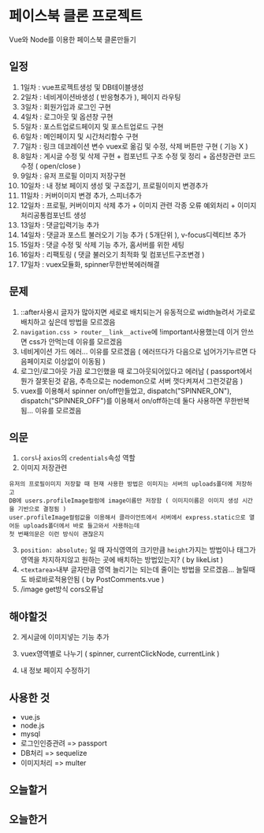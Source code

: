 # 페이스북 클론 프로젝트
Vue와 Node를 이용한 페이스북 클론만들기

## 일정
1. 1일차 : vue프로젝트생성 및 DB테이블생성
2. 2일차 : 네비게이션바생성 ( 반응형추가 ), 페이지 라우팅
3. 3일차 : 회원가입과 로그인 구현
4. 4일차 : 로그아웃 및 옵션창 구현
5. 5일차 : 포스트업로드페이지 및 포스트업로드 구현
6. 6일차 : 메인페이지 및 시간처리함수 구현
7. 7일차 : 링크 데코레이션 변수 vuex로 옮김 및 수정, 삭제 버튼만 구현 ( 기능 X )
8. 8일차 : 게시글 수정 및 삭제 구현 + 컴포넌트 구조 수정 및 정리 + 옵션창관련 코드 수정 ( open/close )
9. 9일차 : 유저 프로필 이미지 저장구현
10. 10일차 : 내 정보 페이지 생성 및 구조잡기, 프로필이미지 변경추가
11. 11일차 : 커버이미지 변경 추가, 스피너추가
12. 12일차 : 프로필, 커버이미지 삭제 추가 + 이미지 관련 각종 오류 예외처리 + 이미지 처리공통컴포넌트 생성
13. 13일차 : 댓글입력기능 추가
14. 14일차 : 댓글과 포스트 불러오기 기능 추가 ( 5개단위 ), v-focus디렉티브 추가
15. 15일차 : 댓글 수정 및 삭제 기능 추가, 홈서버를 위한 세팅
16. 16일차 : 리팩토링 ( 댓글 불러오기 최적화 및 컴포넌트구조변경 )
17. 17일차 : vuex모듈화, spinner무한반복에러해결

## 문제
1. ::after사용시 글자가 많아지면 세로로 배치되는거 유동적으로 width늘려서 가로로 배치하고 싶은데 방법을 모르겠음
2. `navigation.css > router__link__active`에 !important사용했는데 이거 안쓰면 css가 안먹는데 이유를 모르겠음
3. 네비게이션 가드 에러... 이유를 모르겠음 ( 에러뜨다가 다음으로 넘어가기누르면 다음페이지로 이상없이 이동됨 )
4. 로그인/로그아웃 가끔 로그인했을 때 로그아웃되어있다고 에러남 ( passport에서 뭔가 잘못된것 같음, 추측으로는 nodemon으로 서버 껏다켜져서 그런것같음 )
5. vuex를 이용해서 spinner on/off만들었고, dispatch("SPINNER_ON"), dispatch("SPINNER_OFF")를 이용해서 on/off하는데 둘다 사용하면 무한반복됨... 이유를 모르겠음

## 의문
1. `cors`나 `axios`의 `credentials`속성 역할
2. 이미지 저장관련
```
유저의 프로필이미지 저장할 때 현재 사용한 방법은 이미지는 서버의 uploads폴더에 저장하고
DB에 users.profileImage컬럼에 image이름만 저장함 ( 이미지이름은 이미지 생성 시간을 기반으로 결정됨 )
user.profileImage컬럼값을 이용해서 클라이언트에서 서버에서 express.static으로 열어둔 uploads폴더에서 바로 들고와서 사용하는데
첫 번째의문은 이런 방식이 괜찮은지
```
3. `position: absolute;` 일 때 자식영역의 크기만큼 `height`가지는 방법이나 태그가 영역을 차지하지않고 원하는 곳에 배치하는 방법있는지? ( by likeList )
4. `<textarea>`내부 글자만큼 영역 늘리기는 되는데 줄이는 방법을 모르겠음... 늘릴때도 바로바로적용안됨 ( by PostComments.vue )
5. /image get방식 cors오류남

## 해야할것
2. 게시글에 이미지넣는 기능 추가
3. vuex영역별로 나누기 ( spinner, currentClickNode, currentLink )

99. 내 정보 페이지 수정하기

## 사용한 것
+ vue.js
+ node.js
+ mysql
+ 로그인인증관려 => passport
+ DB처리 => sequelize
+ 이미지처리 => multer

## 오늘할거

## 오늘한거